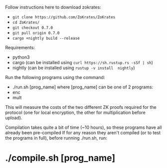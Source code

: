 Follow instructions here to download zokrates:
- `git clone https://github.com/ZoKrates/ZoKrates`
- `cd ZoKrates/`
- `git checkout 0.7.0`
- `git pull origin 0.7.0`
- `cargo +nightly build --release`

Requirements:
- python3
- cargo (can be installed using `curl https://sh.rustup.rs -sSf | sh`)
- nightly (can be installed using `rustup -v install  nightly`)

Run the following programs using the command:
- ./run.sh [prog_name]
where [prog_name] can be one of 2 programs:
 - enc
 - mult

This will measure the costs of the two different ZK proofs required for the protocol (one for local encryption, the other for multiplication before upload).

Compilation takes quite a bit of time (~10 hours), so these programs have all already been pre-compiled
If for any reason they aren't compiled (or to test the programs in full), before running ./run.sh, run:
# ./compile.sh [prog_name]
